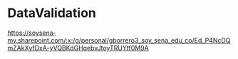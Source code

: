 # DataValidation

https://soysena-my.sharepoint.com/:x:/g/personal/gborrero3_soy_sena_edu_co/Ed_P4NcDQmZAkXyfDxA-yVQBKdGHqebvJtoyTRUYtf0M9A
